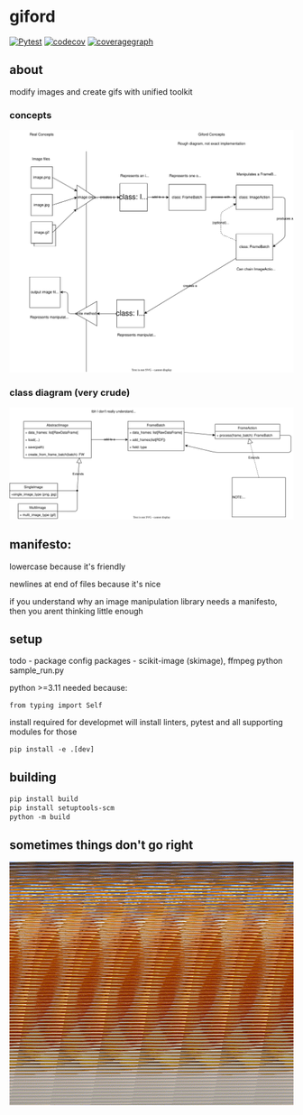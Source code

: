 # giford
[![Pytest](https://github.com/whale-net/giford/actions/workflows/pytest.yml/badge.svg)](https://github.com/whale-net/giford/actions/workflows/pytest.yml)
[![codecov](https://codecov.io/gh/whale-net/giford/graph/badge.svg?token=QX182ZYMHN)](https://codecov.io/gh/whale-net/giford)
[![coveragegraph](https://codecov.io/gh/whale-net/giford/graphs/sunburst.svg?token=QX182ZYMHN)](https://codecov.io/gh/whale-net/giford/graphs/sunburst.svg?token=QX182ZYMHN)


## about
modify images and create gifs with unified toolkit

### concepts

![giford_concepts](./diagrams/giford_concepts.drawio.svg)

### class diagram (very crude)

![giford_class_diagram](./diagrams/giford_architecture.drawio.svg)

## manifesto:
lowercase because it's friendly

newlines at end of files because it's nice

if you understand why an image manipulation library needs a manifesto, then you arent thinking little enough

## setup
todo - package config
packages - scikit-image (skimage), ffmpeg
python sample_run.py

python >=3.11
needed because:
```
from typing import Self
```

install required for developmet
will install linters, pytest and all supporting modules for those
```
pip install -e .[dev]
```

## building

```
pip install build
pip install setuptools-scm
python -m build
```


## sometimes things don't go right
![whoops](./whoops_example.gif)